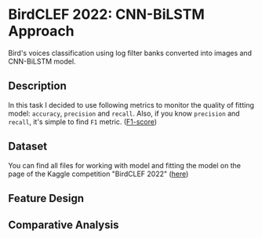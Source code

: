 # BirdCLEF 2022: CNN-BiLSTM Approach

Bird's voices classification using log filter banks converted into images and CNN-BiLSTM model.

## Description
In this task I decided to use following metrics to monitor the quality of fitting model: `accuracy`, `precision` and `recall`. Also, if you know `precision` and `recall`, it's simple to find `F1` metric. ([F1-score](https://en.wikipedia.org/wiki/F-score))

## Dataset
You can find all files for working with model and fitting the model on the page of the Kaggle competition "BirdCLEF 2022" ([here](https://www.kaggle.com/competitions/birdclef-2022/data))

## Feature Design

## Comparative Analysis